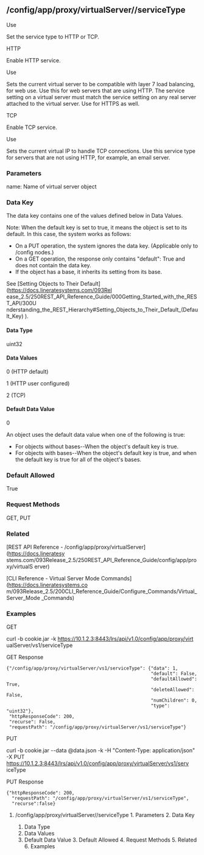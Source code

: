 ## /config/app/proxy/virtualServer/<name>/serviceType

Use

Set the service type to HTTP or TCP.

HTTP

Enable HTTP service.

Use

Sets the current virtual server to be compatible with layer 7 load balancing,
for web use. Use this for web servers that are using HTTP. The service setting
on a virtual server must match the service setting on any real server attached
to the virtual server. Use for HTTPS as well.

TCP

Enable TCP service.

Use

Sets the current virtual IP to handle TCP connections. Use this service type
for servers that are not using HTTP, for example, an email server.

### Parameters

name: Name of virtual server object

### Data Key

The data key contains one of the values defined below in Data Values.

Note: When the default key is set to true, it means the object is set to its
default. In this case, the system works as follows:

  * On a PUT operation, the system ignores the data key. (Applicable only to /config nodes.)
  * On a GET operation, the response only contains "default": True and does not contain the data key.
  * If the object has a base, it inherits its setting from its base.

See [Setting Objects to Their Default](https://docs.lineratesystems.com/093Rel
ease_2.5/250REST_API_Reference_Guide/000Getting_Started_with_the_REST_API/300U
nderstanding_the_REST_Hierarchy#Setting_Objects_to_Their_Default_(Default_Key)
).

#### Data Type

uint32

#### Data Values

0 (HTTP default)

1 (HTTP user configured)

2 (TCP)

#### Default Data Value

0

An object uses the default data value when one of the following is true:

  * For objects without bases--When the object's default key is true.
  * For objects with bases--When the object's default key is true, and when the default key is true for all of the object's bases.

### Default Allowed

True

### Request Methods

GET, PUT

### Related

[REST API Reference - /config/app/proxy/virtualServer](https://docs.lineratesy
stems.com/093Release_2.5/250REST_API_Reference_Guide/config/app/proxy/virtualS
erver)

[CLI Reference - Virtual Server Mode Commands](https://docs.lineratesystems.co
m/093Release_2.5/200CLI_Reference_Guide/Configure_Commands/Virtual_Server_Mode
_Commands)

### Examples

GET

curl -b cookie.jar -k https://10.1.2.3:8443/lrs/api/v1.0/config/app/proxy/virt
ualServer/vs1/serviceType

GET Response

    
    {"/config/app/proxy/virtualServer/vs1/serviceType": {"data": 1,
                                                         "default": False,
                                                         "defaultAllowed": True,
                                                         "deleteAllowed": False,
                                                         "numChildren": 0,
                                                         "type": "uint32"},
     "httpResponseCode": 200,
     "recurse": False,
     "requestPath": "/config/app/proxy/virtualServer/vs1/serviceType"}
    

PUT

curl -b cookie.jar --data @data.json -k -H "Content-Type: application/json" -X
PUT https://10.1.2.3:8443/lrs/api/v1.0/config/app/proxy/virtualServer/vs1/serv
iceType

PUT Response

    
    {"httpResponseCode": 200,
      "requestPath": "/config/app/proxy/virtualServer/vs1/serviceType",
      "recurse":false}

  1. /config/app/proxy/virtualServer/<name>/serviceType
    1. Parameters
    2. Data Key
      1. Data Type
      2. Data Values
      3. Default Data Value
    3. Default Allowed
    4. Request Methods
    5. Related
    6. Examples

